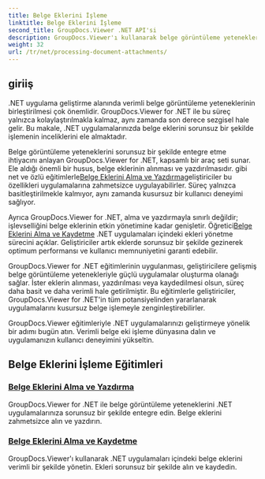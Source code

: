 ```yaml
---
title: Belge Eklerini İşleme
linktitle: Belge Eklerini İşleme
second_title: GroupDocs.Viewer .NET API'si
description: GroupDocs.Viewer'ı kullanarak belge görüntüleme yeteneklerini .NET uygulamalarınıza zahmetsizce nasıl entegre edeceğinizi öğrenin. Belge eklerini verimli bir şekilde yönetin.
weight: 32
url: /tr/net/processing-document-attachments/
--- 
```

## giriiş

.NET uygulama geliştirme alanında verimli belge görüntüleme yeteneklerinin birleştirilmesi çok önemlidir. GroupDocs.Viewer for .NET ile bu süreç yalnızca kolaylaştırılmakla kalmaz, aynı zamanda son derece sezgisel hale gelir. Bu makale, .NET uygulamalarınızda belge eklerini sorunsuz bir şekilde işlemenin inceliklerini ele almaktadır.

 Belge görüntüleme yeteneklerini sorunsuz bir şekilde entegre etme ihtiyacını anlayan GroupDocs.Viewer for .NET, kapsamlı bir araç seti sunar. Ele aldığı önemli bir husus, belge eklerinin alınması ve yazdırılmasıdır. gibi net ve özlü eğitimlerle[Belge Eklerini Alma ve Yazdırma](./retrieve-and-print-attachments/)geliştiriciler bu özellikleri uygulamalarına zahmetsizce uygulayabilirler. Süreç yalnızca basitleştirilmekle kalmıyor, aynı zamanda kusursuz bir kullanıcı deneyimi sağlıyor.

Ayrıca GroupDocs.Viewer for .NET, alma ve yazdırmayla sınırlı değildir; işlevselliğini belge eklerinin etkin yönetimine kadar genişletir. Öğretici[Belge Eklerini Alma ve Kaydetme](./retrieve-and-save-attachments/) .NET uygulamaları içindeki ekleri yönetme sürecini açıklar. Geliştiriciler artık eklerde sorunsuz bir şekilde gezinerek optimum performansı ve kullanıcı memnuniyetini garanti edebilir.

GroupDocs.Viewer for .NET eğitimlerinin uygulanması, geliştiricilere gelişmiş belge görüntüleme yetenekleriyle güçlü uygulamalar oluşturma olanağı sağlar. İster eklerin alınması, yazdırılması veya kaydedilmesi olsun, süreç daha basit ve daha verimli hale getirilmiştir. Bu eğitimlerle geliştiriciler, GroupDocs.Viewer for .NET'in tüm potansiyelinden yararlanarak uygulamalarını kusursuz belge işlemeyle zenginleştirebilirler.

GroupDocs.Viewer eğitimleriyle .NET uygulamalarınızı geliştirmeye yönelik bir adımı bugün atın. Verimli belge eki işleme dünyasına dalın ve uygulamanızın kullanıcı deneyimini yükseltin.

## Belge Eklerini İşleme Eğitimleri
### [Belge Eklerini Alma ve Yazdırma](./retrieve-and-print-attachments/)
GroupDocs.Viewer for .NET ile belge görüntüleme yeteneklerini .NET uygulamalarınıza sorunsuz bir şekilde entegre edin. Belge eklerini zahmetsizce alın ve yazdırın.
### [Belge Eklerini Alma ve Kaydetme](./retrieve-and-save-attachments/)
GroupDocs.Viewer'ı kullanarak .NET uygulamaları içindeki belge eklerini verimli bir şekilde yönetin. Ekleri sorunsuz bir şekilde alın ve kaydedin.